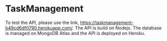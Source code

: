 # TaskManagement
To test the API, please use the link, https://taskmanagement-b49cd6df0790.herokuapp.com/. 
The API is build on Nodejs. The database is managed on MongoDB Atlas and the API is deployed on Heroku. 
